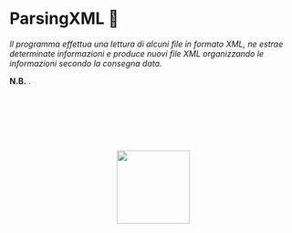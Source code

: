 # ParsingXML :memo:
*Il programma effettua una lettura di alcuni file in formato XML, ne estrae determinate informazioni e produce nuovi file XML organizzando le informazioni secondo la consegna data.* 

**N.B.** .

<br />
<br />
<br />
<br />
<br />

<p align="center">
  <img width="128" height="128" src="https://image.ibb.co/nfaVmx/Just.png" />
</p>
